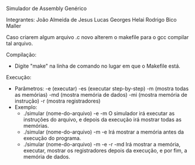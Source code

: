 Simulador de Assembly Genérico

Integrantes:
	João Almeida de Jesus
	Lucas Georges Helai
	Rodrigo Bico Maller

Caso criarem algum arquivo .c novo alterem o makefile para o gcc compilar tal arquivo.

Compilação:

- Digite "make" na linha de comando no lugar em que o Makefile está.

Execução:

- Parâmetros:
	-e (executar)
	-es (executar step-by-step)
	-m (mostra todas as memórias)
	-md (mostra memória de dados)
	-mi (mostra memória de instrução)
	-r (mostra registradores)
- Exemplo:
	- ./simular (nome-do-arquivo) -e -m
		O simulador irá executar as instruções do arquivo, e depois da execução irá mostrar todas as memórias.
	- ./simular (nome-do-arquivo) -m -e
		Irá mostrar a memória antes da execução do programa.
	- ./simular (nome-do-arquivo) -m -e -r -md
		Irá mostrar a memória, executar, mostrar os registradores depois da execução, e por fim, a memória de dados.
